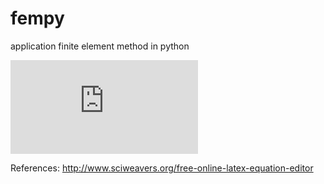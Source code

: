 # fempy
application finite element method in python

![equation](http://www.sciweavers.org/tex2img.php?eq=%20%5Cint_a%5Eb%20%20%5Cint_a%5Eb%20%5BB%5D%20dx&bc=White&fc=Black&im=jpg&fs=12&ff=arev&edit=0)

References:
http://www.sciweavers.org/free-online-latex-equation-editor
